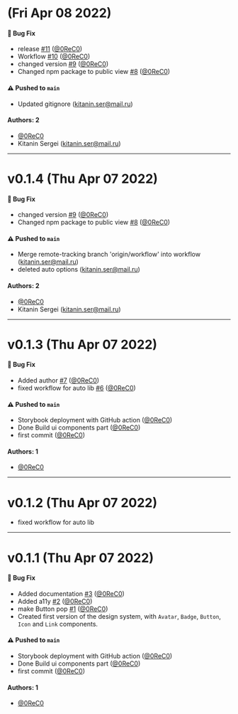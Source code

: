 # (Fri Apr 08 2022)

#### 🐛 Bug Fix

- release [#11](https://github.com/0ReC0/learnstorybook-design-system/pull/11) ([@0ReC0](https://github.com/0ReC0))
- Workflow [#10](https://github.com/0ReC0/learnstorybook-design-system/pull/10) ([@0ReC0](https://github.com/0ReC0))
- changed version [#9](https://github.com/0ReC0/learnstorybook-design-system/pull/9) ([@0ReC0](https://github.com/0ReC0))
- Changed npm package to public view [#8](https://github.com/0ReC0/learnstorybook-design-system/pull/8) ([@0ReC0](https://github.com/0ReC0))

#### ⚠️ Pushed to `main`

- Updated gitignore (kitanin.ser@mail.ru)

#### Authors: 2

- [@0ReC0](https://github.com/0ReC0)
- Kitanin Sergei (kitanin.ser@mail.ru)

---

# v0.1.4 (Thu Apr 07 2022)

#### 🐛 Bug Fix

- changed version [#9](https://github.com/0ReC0/learnstorybook-design-system/pull/9) ([@0ReC0](https://github.com/0ReC0))
- Changed npm package to public view [#8](https://github.com/0ReC0/learnstorybook-design-system/pull/8) ([@0ReC0](https://github.com/0ReC0))

#### ⚠️ Pushed to `main`

- Merge remote-tracking branch 'origin/workflow' into workflow (kitanin.ser@mail.ru)
- deleted auto options (kitanin.ser@mail.ru)

#### Authors: 2

- [@0ReC0](https://github.com/0ReC0)
- Kitanin Sergei (kitanin.ser@mail.ru)

---

# v0.1.3 (Thu Apr 07 2022)

#### 🐛 Bug Fix

- Added author [#7](https://github.com/0ReC0/learnstorybook-design-system/pull/7) ([@0ReC0](https://github.com/0ReC0))
- fixed workflow for auto lib [#6](https://github.com/0ReC0/learnstorybook-design-system/pull/6) ([@0ReC0](https://github.com/0ReC0))

#### ⚠️ Pushed to `main`

- Storybook deployment with GitHub action ([@0ReC0](https://github.com/0ReC0))
- Done Build ui components part ([@0ReC0](https://github.com/0ReC0))
- first commit ([@0ReC0](https://github.com/0ReC0))

#### Authors: 1

- [@0ReC0](https://github.com/0ReC0)

---

# v0.1.2 (Thu Apr 07 2022)

- fixed workflow for auto lib

---

# v0.1.1 (Thu Apr 07 2022)

#### 🐛 Bug Fix

- Added documentation [#3](https://github.com/0ReC0/learnstorybook-design-system/pull/3) ([@0ReC0](https://github.com/0ReC0))
- Added a11y [#2](https://github.com/0ReC0/learnstorybook-design-system/pull/2) ([@0ReC0](https://github.com/0ReC0))
- make Button pop [#1](https://github.com/0ReC0/learnstorybook-design-system/pull/1) ([@0ReC0](https://github.com/0ReC0))
- Created first version of the design system, with `Avatar`, `Badge`, `Button`, `Icon` and `Link` components.

#### ⚠️ Pushed to `main`

- Storybook deployment with GitHub action ([@0ReC0](https://github.com/0ReC0))
- Done Build ui components part ([@0ReC0](https://github.com/0ReC0))
- first commit ([@0ReC0](https://github.com/0ReC0))

#### Authors: 1

- [@0ReC0](https://github.com/0ReC0)
